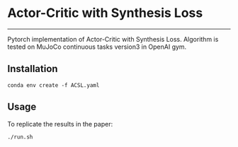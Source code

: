 # Actor-Critic with Synthesis Loss
---
Pytorch implementation of Actor-Critic with Synthesis Loss. Algorithm is tested on MuJoCo continuous tasks version3 in OpenAI gym.

## Installation

    conda env create -f ACSL.yaml

## Usage

To replicate the results in the paper:

    ./run.sh



